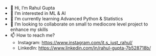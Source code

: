 - 👋 Hi, I’m Rahul Gupta
- 👀 I’m interested in ML & AI
- 🌱 I’m currently learning Advanced Python & Statistics
- 💞️ I’m looking to collaborate on small to mediocore level project to enhance my skills
- 📫 How to reach me?
     - Instagram: https://www.instagram.com/it.s_just_rahul/
     - LinkedIn: https://www.linkedin.com/in/rahul-gupta-7b528718b/
<!---
iamrahul-9/iamrahul-9 is a ✨ special ✨ repository because its `README.md` (this file) appears on your GitHub profile.
You can click the Preview link to take a look at your changes.
--->

